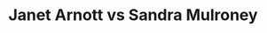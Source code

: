 ---
title: Janet Arnott vs Sandra Mulroney
player1:
  name: Arnott, Janet
  percent: 78
  wins: 1
  losses: 1
player2:
  name: Mulroney, Sandra
  percent: 76
  wins: 1
  losses: 1
games:
- player1:
    team: CA
    position: Lead
    percent: 73
    win: 0
    loss: 1
  player2:
    team: SK
    position: Second
    percent: 71
    win: 1
    loss: 0
  event: Hearts
  year: 1996
  draw: Round Robin(13)
  score: SK 6 - CA 5
- player1:
    team: CA
    position: Lead
    percent: 83
    win: 1
    loss: 0
  player2:
    team: SK
    position: Second
    percent: 80
    win: 0
    loss: 1
  event: Hearts
  year: 1996
  draw: Page 3-4(21)
  score: SK 4 - CA 7
- player1:
    team: LAL
    position: Lead
    percent: 78
    win: 1
    loss: 0
  player2:
    team: SCHE
    position: Second
    percent: 68
    win: 0
    loss: 1
  event: Trials (Women)
  year: 1997
  draw: Round Robin(4)
  score: SCHE 4 - LAL 6
---